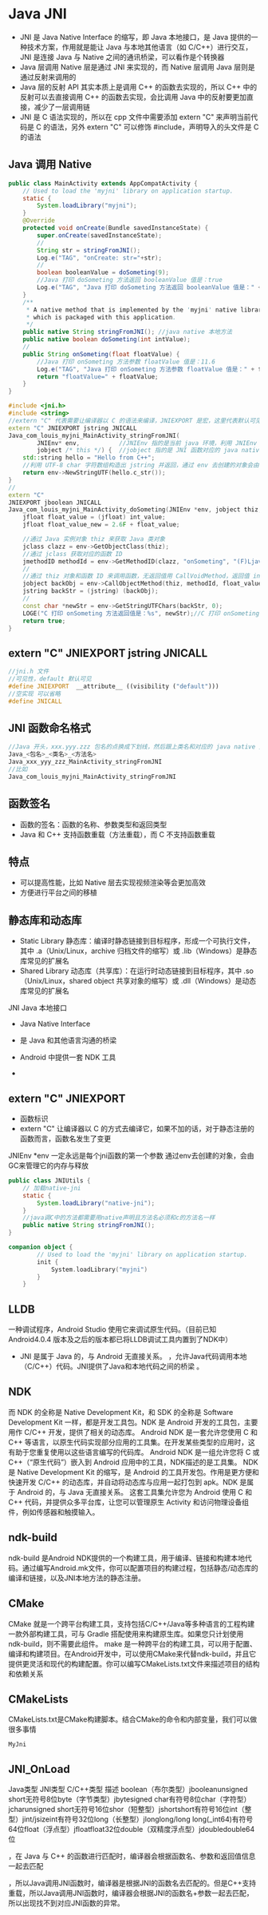 # Java JNI
- JNI 是 Java Native Interface 的缩写，即 Java 本地接口，是 Java 提供的一种技术方案，作用就是能让 Java 与本地其他语言（如 C/C++）进行交互，JNI 是连接 Java 与 Native 之间的通讯桥梁，可以看作是个转换器
- Java 层调用 Native 层是通过 JNI 来实现的，而 Native 层调用 Java 层则是通过反射来调用的
- Java 层的反射 API 其实本质上是调用 C++ 的函数去实现的，所以 C++ 中的反射可以去直接调用 C++ 的函数去实现，会比调用 Java 中的反射要更加直接，减少了一层调用链
- JNI 是 C 语法实现的，所以在 cpp 文件中需要添加 extern "C" 来声明当前代码是 C 的语法，另外 extern "C" 可以修饰 #include，声明导入的头文件是 C 的语法

## Java 调用 Native
```java
public class MainActivity extends AppCompatActivity {
    // Used to load the 'myjni' library on application startup.
    static {
        System.loadLibrary("myjni");
    }
    @Override
    protected void onCreate(Bundle savedInstanceState) {
        super.onCreate(savedInstanceState);
        //
        String str = stringFromJNI();
        Log.e("TAG", "onCreate: str="+str);
        //
        boolean booleanValue = doSometing(9);
        //Java 打印 doSometing 方法返回 booleanValue 值是：true
        Log.e("TAG", "Java 打印 doSometing 方法返回 booleanValue 值是：" + booleanValue);
    }
    /**
     * A native method that is implemented by the 'myjni' native library,
     * which is packaged with this application.
     */
    public native String stringFromJNI(); //java native 本地方法
    public native boolean doSometing(int intValue);
    //
    public String onSometing(float floatValue) {
        //Java 打印 onSometing 方法参数 floatValue 值是：11.6
        Log.e("TAG", "Java 打印 onSometing 方法参数 floatValue 值是：" + floatValue);
        return "floatValue=" + floatValue;
    }
}
```

```cpp
#include <jni.h>
#include <string>
//extern "C" 代表需要让编译器以 C 的语法来编译，JNIEXPORT 是宏，这里代表默认可见，JNICALL 是宏，是空实现，可以省略
extern "C" JNIEXPORT jstring JNICALL
Java_com_louis_myjni_MainActivity_stringFromJNI(
        JNIEnv* env,           //JNIEnv 指的是当前 java 环境，利用 JNIEnv 可以操作 java 层代码
        jobject /* this */) {  //jobject 指的是 JNI 函数对应的 java native 本地方法所在类的实例对象，如果本地方法是 static 的话则类型就需要改成 jclass，代表的是类对象
    std::string hello = "Hello from C++";
    //利用 UTF-8 char 字符数组构造出 jstring 并返回，通过 env 去创建的对象会由 GC 来管理内存释放
    return env->NewStringUTF(hello.c_str());
}
//
extern "C"
JNIEXPORT jboolean JNICALL
Java_com_louis_myjni_MainActivity_doSometing(JNIEnv *env, jobject thiz, jint int_value) {
    jfloat float_value = (jfloat) int_value;
    jfloat float_value_new = 2.6F + float_value;

    //通过 Java 实例对象 thiz 来获取 Java 类对象
    jclass clazz = env->GetObjectClass(thiz);
    //通过 jclass 获取对应的函数 ID
    jmethodID methodId = env->GetMethodID(clazz, "onSometing", "(F)Ljava/lang/String;");
    //
    //通过 thiz 对象和函数 ID 来调用函数，无返回值用 CallVoidMethod，返回值 int 用 CallIntMethod
    jobject backObj = env->CallObjectMethod(thiz, methodId, float_value_new);
    jstring backStr = (jstring) (backObj);
    //
    const char *newStr = env->GetStringUTFChars(backStr, 0);
    LOGE("C 打印 onSometing 方法返回值是：%s", newStr);//C 打印 onSometing 方法返回值是：floatValue=11.6
    return true;
}
```

## extern "C" JNIEXPORT jstring JNICALL
```cpp
//jni.h 文件
//可见性，default 默认可见
#define JNIEXPORT  __attribute__ ((visibility ("default")))
//空实现 可以省略
#define JNICALL
```
 
## JNI 函数命名格式
```cpp
//Java 开头，xxx.yyy.zzz 包名的点换成下划线，然后跟上类名和对应的 java native 方法的方法名，四者用下划线隔开
Java_<包名>_<类名>_<方法名>
Java_xxx_yyy_zzz_MainActivity_stringFromJNI
//比如
Java_com_louis_myjni_MainActivity_stringFromJNI
```

## 函数签名
- 函数的签名：函数的名称、参数类型和返回类型
- Java 和 C++ 支持函数重载（方法重载），而 C 不支持函数重载






## 特点
- 可以提高性能，比如 Native 层去实现视频渲染等会更加高效
- 方便进行平台之间的移植


## 静态库和动态库
- Static Library 静态库：编译时静态链接到目标程序，形成一个可执行文件，其中 .a（Unix/Linux，archive 归档文件的缩写）或 .lib（Windows）是静态库常见的扩展名
- Shared Library 动态库（共享库）：在运行时动态链接到目标程序，其中 .so（Unix/Linux，shared object 共享对象的缩写）或 .dll（Windows）是动态库常见的扩展名
 





JNI Java 本地接口

- Java Native Interface 

- 是 Java 和其他语言沟通的桥梁
- Android 中提供一套 NDK 工具
- 

## extern "C" JNIEXPORT
- 函数标识
- extern "C" 让编译器以 C 的方式去编译它，如果不加的话，对于静态注册的函数而言，函数名发生了变更

JNIEnv *env 一定永远是每个jni函数的第一个参数  通过env去创建的对象，会由GC来管理它的内存与释放


```java
public class JNIUtils {
    // 加载native-jni
    static {
        System.loadLibrary("native-jni");
    }
    //java调C中的方法都需要用native声明且方法名必须和c的方法名一样
    public native String stringFromJNI();
}
```


```kotlin
companion object {
        // Used to load the 'myjni' library on application startup.
        init {
            System.loadLibrary("myjni")
        }
    }
```


##   LLDB
一种调试程序，Android Studio 使用它来调试原生代码。（目前已知 Android4.0.4 版本及之后的版本都已将LLDB调试工具内置到了NDK中）



- JNI 是属于 Java 的，与 Android 无直接关系。
，允许Java代码调用本地（C/C++）代码。JNI提供了Java和本地代码之间的桥梁 。


## NDK
而 NDK 的全称是 Native Development Kit，和 SDK 的全称是 Software Development Kit 一样，都是开发工具包。NDK 是 Android 开发的工具包，主要用作 C/C++ 开发，提供了相关的动态库。
Android NDK 是一套允许您使用 C 和 C++ 等语言，以原生代码实现部分应用的工具集。在开发某些类型的应用时，这有助于您重复使用以这些语言编写的代码库。
Android NDK 是一组允许您将 C 或 C++（“原生代码”）嵌入到 Android 应用中的工具，NDK描述的是工具集。
NDK 是 Native Development Kit 的缩写，是 Android 的工具开发包。作用是更方便和快速开发 C/C++ 的动态库，并自动将动态库与应用一起打包到 apk。NDK 是属于 Android 的，与 Java 无直接关系。
这套工具集允许您为 Android 使用 C 和 C++ 代码，并提供众多平台库，让您可以管理原生 Activity 和访问物理设备组件，例如传感器和触摸输入。



## ndk-build
ndk-build 是Android NDK提供的一个构建工具，用于编译、链接和构建本地代码。通过编写Android.mk文件，你可以配置项目的构建过程，包括静态/动态库的编译和链接，以及JNI本地方法的静态注册。


## CMake
CMake 就是一个跨平台构建工具，支持包括C/C++/Java等多种语言的工程构建
一款外部构建工具，可与 Gradle 搭配使用来构建原生库。如果您只计划使用 ndk-build，则不需要此组件。
make 是一种跨平台的构建工具，可以用于配置、编译和构建项目。在Android开发中，可以使用CMake来代替ndk-build，并且它提供更灵活和现代的构建配置。你可以编写CMakeLists.txt文件来描述项目的结构和依赖关系


## CMakeLists

CMakeLists.txt是CMake构建脚本。结合CMake的命令和内部变量，我们可以做很多事情



```
MyJni
```

## JNI_OnLoad




 
Java类型  JNI类型  C/C++类型   描述
boolean（布尔类型）jbooleanunsigned short无符号8位byte（字节类型）jbytesigned char有符号8位char（字符型）jcharunsigned short无符号16位shor（短整型）jshortshort有符号16位int（整型）jint/jsizeint有符号32位long（长整型）jlonglong/long long(_int64)有符号64位float（浮点型）jfloatfloat32位double（双精度浮点型）jdoubledouble64位
 
，在 Java 与 C++ 的函数进行匹配时，编译器会根据函数名、参数和返回值信息一起去匹配

，所以Java调用JNI函数时，编译器是根据JNI的函数名去匹配的。但是C++支持重载，所以Java调用JNI函数时，编译器会根据JNI的函数名+参数一起去匹配，所以出现找不到对应JNI函数的异常。






